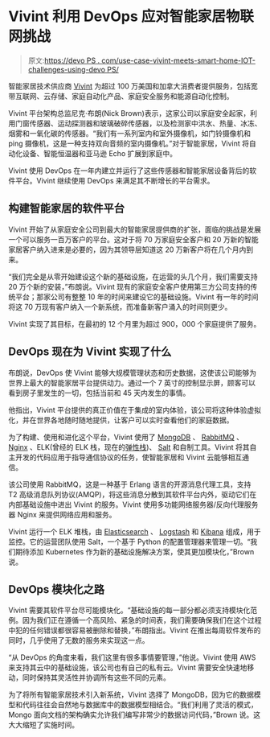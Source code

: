 # Vivint 利用 DevOps 应对智能家居物联网挑战

> 原文:[https://devo PS . com/use-case-vivint-meets-smart-home-IOT-challenges-using-devo PS/](https://devops.com/use-case-vivint-meets-smart-home-iot-challenges-using-devops/)

智能家居技术供应商 [Vivint](http://www.vivint.com/) 为超过 100 万美国和加拿大消费者提供服务，包括宽带互联网、云存储、家庭自动化产品、家庭安全服务和能源自动化控制。

Vivint 平台架构总监尼克·布朗(Nick Brown)表示，这家公司以家庭安全起家，利用门窗传感器、运动探测器和玻璃破碎传感器，以及检测家中洪水、热量、冰冻、烟雾和一氧化碳的传感器。“我们有一系列室内和室外摄像机，如门铃摄像机和 ping 摄像机，这是一种支持双向音频的室内摄像机。”对于智能家居，Vivint 将自动化设备、智能恒温器和亚马逊 Echo 扩展到家庭中。

Vivint 使用 DevOps 在一年内建立并运行了这些传感器和智能家居设备背后的软件平台。Vivint 继续使用 DevOps 来满足其不断增长的平台需求。

## 构建智能家居的软件平台

Vivint 开始了从家庭安全公司到最大的智能家居提供商的扩张，面临的挑战是发展一个可以服务一百万客户的平台。这对于将 70 万家庭安全客户和 20 万新的智能家居客户纳入进来是必要的，因为其领导层知道这 20 万新客户将在几个月内到来。

“我们完全是从零开始建设这个新的基础设施，在运营的头几个月，我们需要支持 20 万个新的安装，”布朗说。Vivint 现有的家庭安全客户使用第三方公司支持的传统平台；那家公司有整整 10 年的时间来建设它的基础设施。Vivint 有一年的时间将这 70 万现有客户纳入一个新系统，而准备新客户涌入的时间则更少。

Vivint 实现了其目标，在最初的 12 个月里为超过 900，000 个家庭提供了服务。

## DevOps 现在为 Vivint 实现了什么

布朗说，DevOps 使 Vivint 能够大规模管理状态和历史数据，这使该公司能够为世界上最大的智能家居平台提供动力。通过一个 7 英寸的控制显示屏，顾客可以看到房子里发生的一切，包括当前和 45 天内发生的事情。

他指出，Vivint 平台提供的真正价值在于集成的室内体验，该公司将这种体验虚拟化，并在世界各地随时随地提供，让客户可以实时查看他们的家庭数据。

为了构建、使用和进化这个平台，Vivint 使用了 [MongoDB](https://www.mongodb.com/) 、 [RabbitMQ](https://www.rabbitmq.com/) 、 [Nginx](https://www.nginx.com) 、ELK(曾经的 ELK 栈，现在的[弹性栈](https://www.elastic.co/webinars/introduction-elk-stack))、 [Salt](https://saltstack.com/) 和自制工具。Vivint 将其自主开发的代码应用于指导通信协议的任务，使智能家居和 Vivint 云能够相互通信。

该公司使用 RabbitMQ，这是一种基于 Erlang 语言的开源消息代理工具，支持 T2 高级消息队列协议(AMQP)，将这些消息分散到其软件平台内外，驱动它们在内部基础设施中进出 Vivint 的服务。Vivint 使用多功能网络服务器/反向代理服务器 Nginx 来提供网络应用和服务。

Vivint 运行一个 ELK 堆栈，由 [Elasticsearch](https://www.elastic.co/products/elasticsearch) 、 [Logstash](https://www.elastic.co/products/logstash) 和 [Kibana](https://www.elastic.co/products/kibana) 组成，用于监控。它的运营团队使用 Salt，一个基于 Python 的配置管理器来管理一切。“我们期待添加 Kubernetes 作为新的基础设施解决方案，使其更加模块化，”Brown 说。

## DevOps 模块化之路

Vivint 需要其软件平台尽可能模块化。“基础设施的每一部分都必须支持模块化范例。因为我们正在遵循一个高风险、紧急的时间表，我们需要确保我们在这个过程中犯的任何错误都很容易被删除和替换，”布朗指出。Vivint 在推出每周软件发布的同时，几乎使用了无数的服务来实现这一点。

“从 DevOps 的角度来看，我们这里有很多事情要管理，”他说。Vivint 使用 AWS 来支持其云中的基础设施，该公司也有自己的私有云。Vivint 需要安全快速地移动，同时保持其灵活性并协调所有这些不同的元素。

为了将所有智能家居技术引入新系统，Vivint 选择了 MongoDB，因为它的数据模型和代码往往会自然地与数据库中的数据模型相结合。“我们利用了灵活的模式，Mongo 面向文档的架构确实允许我们编写非常少的数据访问代码，”Brown 说。这大大缩短了实施时间。